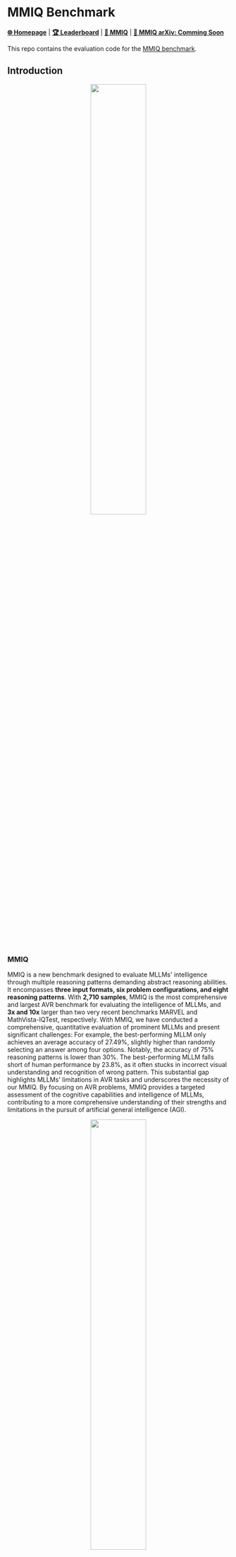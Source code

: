 # MMIQ Benchmark

[**🌐 Homepage**](https://acechq.github.io/MMIQ-benchmark/) | [**🏆 Leaderboard**](https://acechq.github.io/MMIQ-benchmark/#leaderboard) | [**🤗 MMIQ**](https://huggingface.co/datasets/huanqia/MMIQ) | [**📖 MMIQ arXiv: Comming Soon**]() 

This repo contains the evaluation code for the [MMIQ benchmark](https://acechq.github.io/MMIQ-benchmark/).


## Introduction

<div align="center">
<img src="https://acechq.github.io/MMIQ-benchmark/static/imgs/MMIQ_distribution.png" width="50%">
</div>

###  MMIQ

MMIQ is a new benchmark designed to evaluate MLLMs' intelligence through multiple reasoning patterns demanding abstract reasoning abilities. It encompasses **three input formats, six problem configurations, and eight reasoning patterns**. With **2,710 samples**, MMIQ is the most comprehensive and largest AVR benchmark for evaluating the intelligence of MLLMs, and **3x and 10x** larger than two very recent benchmarks MARVEL and MathVista-IQTest, respectively. With MMIQ, we have conducted a comprehensive, quantitative evaluation of prominent MLLMs and present significant challenges: For example, the best-performing MLLM only achieves an average accuracy of 27.49%, slightly higher than randomly selecting an answer among four options. Notably, the accuracy of 75% reasoning patterns is lower than 30%. The best-performing MLLM falls short of human performance by 23.8%, as it often stucks in incorrect visual understanding and recognition of wrong pattern. This substantial gap highlights MLLMs' limitations in AVR tasks and underscores the necessity of our MMIQ. By focusing on AVR problems, MMIQ provides a targeted assessment of the cognitive capabilities and intelligence of MLLMs, contributing to a more comprehensive understanding of their strengths and limitations in the pursuit of artificial general intelligence (AGI).

<div align="center">
<img src="https://acechq.github.io/MMIQ-benchmark/static/imgs/MMIQ_distribution.png" width="50%">
</div>


## Dataset Creation

MMIQ is a new benchmark designed to evaluate MLLMs’ intelligence through multiple reasoning patterns demanding abstract reasoning abilities. It adopts data from professional and authoritative examinations and performs rigorous quality control, which ensures its correctness and validity. For more detailed information, please refer to our Hugging Face datasets:

- [**🤗 MMIQ Dataset**](https://huggingface.co/datasets/MMIQ/)

## Evaluation

Please refer to our evaluation folder for detailed information on evaluating with MMIQ benchmark:

- [**MMIQ Evaluation**](mmiq)

🎯 **MMIQ Evaluation**

- **We have released MMIQ dataset with 2710 problems, across eight reasoning patterns.**
- **With our evaluation folder, you can use the MLLM's response or the parsed prediction as input to get the performance of MMIQ.**


## Disclaimers
The guidelines for the annotators emphasized strict compliance with copyright and licensing rules from the initial data source, specifically avoiding materials from websites that forbid copying and redistribution. 
Should you encounter any data samples potentially breaching the copyright or licensing regulations of any site, we encourage you to [contact](#contact) us. Upon verification, such samples will be promptly removed.

## Contact
- Huanqia Cai: caihuanqia19@mails.ucas.ac.cn

## Acknowledgment
Our code is based on [MMMU](https://github.com/MMMU-Benchmark/MMMU). We thank the authors of MMMU for their great work and clean code.

